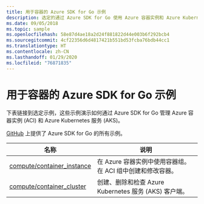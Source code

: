 ```yaml
---
title: 用于容器的 Azure SDK for Go 示例
description: 选定的通过 Azure SDK for Go 使用 Azure 容器实例和 Azure Kubernetes 服务的示例。
ms.date: 09/05/2018
ms.topic: sample
ms.openlocfilehash: 58e87d4ae18a2d24f881822d44e003b6f292bcb4
ms.sourcegitcommit: 4cf22356d6d4817421b551bd53fcba76bdb44cc1
ms.translationtype: HT
ms.contentlocale: zh-CN
ms.lasthandoff: 01/29/2020
ms.locfileid: "76871835"
---
```

# <a name="azure-sdk-for-go-samples-for-containers"></a>用于容器的 Azure SDK for Go 示例

下表链接到选定示例，这些示例演示如何通过 Azure SDK for Go 管理 Azure 容器实例 (ACI) 和 Azure Kubernetes 服务 (AKS)。

[GitHub](https://github.com/Azure-Samples/azure-sdk-for-go-samples) 上提供了 Azure SDK for Go 的所有示例。

| 名称 | 说明 |
|------|-------------|
| [compute/container_instance](https://github.com/Azure-Samples/azure-sdk-for-go-samples/blob/master/compute/container_instance.go) | 在 Azure 容器实例中使用容器组。 在 ACI 组中创建和修改容器。 |
| [compute/container_cluster](https://github.com/Azure-Samples/azure-sdk-for-go-samples/blob/master/compute/container_cluster.go) | 创建、删除和检查 Azure Kubernetes 服务 (AKS) 客户端。 |
